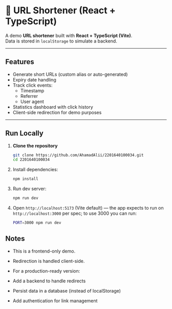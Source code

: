 # 🔗 URL Shortener (React + TypeScript)

A demo **URL shortener** built with **React + TypeScript (Vite)**.  
Data is stored in `localStorage` to simulate a backend.  

---

##  Features
- Generate short URLs (custom alias or auto-generated)
- Expiry date handling
- Track click events:
  - Timestamp  
  - Referrer  
  - User agent  
- Statistics dashboard with click history
- Client-side redirection for demo purposes

---

##  Run Locally

1. **Clone the repository**
   ```bash
   git clone https://github.com/AhamadAlii/2201640100034.git
   cd 2201640100034
   ```
2. Install dependencies:
   ```bash
   npm install
   ```
3. Run dev server:
   ```bash
   npm run dev
   ```
4. Open `http://localhost:5173` (Vite default) — the app expects to run on `http://localhost:3000` per spec; to use 3000 you can run:
   ```bash
   PORT=3000 npm run dev
   ```

## Notes
- This is a frontend-only demo.

- Redirection is handled client-side.

- For a production-ready version:

- Add a backend to handle redirects

- Persist data in a database (instead of localStorage)

- Add authentication for link management